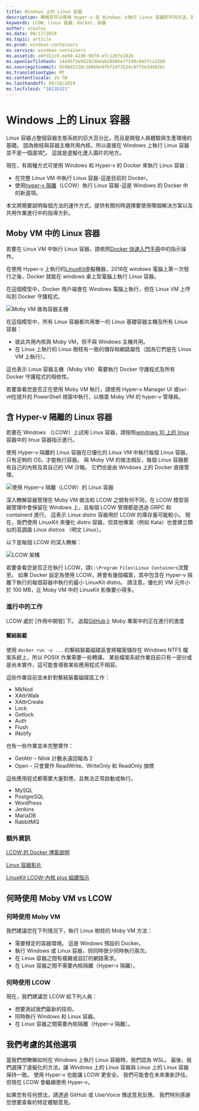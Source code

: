 ```yaml
---
title: Windows 上的 Linux 容器
description: 瞭解您可以使用 Hyper-v 在 Windows 上執行 Linux 容器的不同方法，就如同它們是本機的一樣。
keywords: LCOW、linux 容器、docker、容器
author: scooley
ms.date: 09/17/2019
ms.topic: article
ms.prod: windows-containers
ms.service: windows-containers
ms.assetid: edfd11c8-ee99-42d8-9878-efc126fe1826
ms.openlocfilehash: 14445f3e9d292dbdab28986e772d0c045fca1586
ms.sourcegitcommit: 9100d2218c160bbe9fbf24f3524c8ff5e3dd826c
ms.translationtype: MT
ms.contentlocale: zh-TW
ms.lasthandoff: 09/18/2019
ms.locfileid: "10135321"
---
```

# <a name="linux-containers-on-windows"></a>Windows 上的 Linux 容器

Linux 容器占整個容器生態系統的巨大百分比，而且是開發人員體驗與生產環境的基礎。  因為樹枝與容器主機共用內核，所以直接在 Windows 上執行 Linux 容器並不是一個選項[*](linux-containers.md#other-options-we-considered)。  這就是虛擬化進入圖片的地方。

現在，有兩種方式可使用 Windows 和 Hyper-v 的 Docker 來執行 Linux 容器：

- 在完整 Linux VM 中執行 Linux 容器-這是目前的 Docker。
- 使用[hyper-v 隔離](../manage-containers/hyperv-container.md)（LCOW）執行 Linux 容器-這是 Windows 的 Docker 中的新選項。

本文將簡要說明每個方法的運作方式，提供有關何時選擇要使用哪個解決方案以及共用作業進行中的指導方針。

## <a name="linux-containers-in-a-moby-vm"></a>Moby VM 中的 Linux 容器

若要在 Linux VM 中執行 Linux 容器，請依照[Docker 快速入門手冊](https://docs.docker.com/docker-for-windows/)中的指示操作。

在使用 Hyper-v 上執行的[LinuxKit](https://github.com/linuxkit/linuxkit)虛擬機器，2016在 windows 電腦上第一次發行之後，Docker 就能在 windows 桌上型電腦上執行 Linux 容器。

在這個模型中，Docker 用戶端會在 Windows 電腦上執行，但在 Linux VM 上呼叫到 Docker 守護程式。

![Moby VM 做為容器主機](media/MobyVM.png)

在這個模型中，所有 Linux 容器都共用單一的 Linux 基礎容器主機及所有 Linux 容器：

* 彼此共用內核與 Moby VM，但不與 Windows 主機共用。
* 在 Linux 上執行的 Linux 樹枝有一致的儲存和網路屬性（因為它們是在 Linux VM 上執行）。

這也表示 Linux 容器主機（Moby VM）需要執行 Docker 守護程式及所有 Docker 守護程式的相依性。

若要查看您是否正在使用 Moby VM 執行，請使用 Hyper-v Manager UI 或`Get-VM`在提升的 PowerShell 視窗中執行，以檢查 Moby VM 的 hyper-v 管理員。

## <a name="linux-containers-with-hyper-v-isolation"></a>含 Hyper-v 隔離的 Linux 容器

若要在 Windows （LCOW）上試用 Linux 容器，請按照[windows 10 上的 linux](../quick-start/quick-start-windows-10-linux.md)容器中的 linux 容器指示進行。

使用 Hyper-v 隔離的 Linux 容器在已優化的 Linux VM 中執行每個 Linux 容器，只有足夠的 OS，才能執行容器。 與 Moby VM 的做法相反，每個 Linux 容器都有自己的內核及其自己的 VM 沙箱。 它們也是由 Windows 上的 Docker 直接管理。

![使用 Hyper-v 隔離（LCOW）的 Linux 容器](media/lcow-approach.png)

深入瞭解容器管理在 Moby VM 做法和 LCOW 之間有何不同，在 LCOW 模型容器管理中會保留在 Windows 上，且每個 LCOW 管理都是透過 GRPC 和 containerd 進行。  這表示 Linux distro 容器用於 LCOW 的庫存量可能較小。  現在，我們使用 LinuxKit 來優化 distro 容器，但其他專案（例如 Kata）也會建立類似的高調諧 Linux distros （明文 Linux）。

以下是每個 LCOW 的深入瞭解：

![LCOW 架構](media/lcow.png)

若要查看您是否正在執行 LCOW，請`C:\Program Files\Linux Containers`流覽至。 如果 Docker 設定為使用 LCOW，將會有幾個檔案，其中包含在 Hyper-v 隔離下執行的每個容器中執行的最小 LinuxKit distro。  請注意，優化的 VM 元件小於 100 MB，比 Moby VM 中的 LinuxKit 影像要小得多。

### <a name="work-in-progress"></a>進行中的工作

LCOW 處於 [作用中開發] 下。 追蹤[GitHub](https://github.com/moby/moby/issues/33850)上 Moby 專案中的正在進行的進度

#### <a name="bind-mounts"></a>繫結裝載

使用 `docker run -v ...` 的繫結裝載磁碟區會將檔案儲存在 Windows NTFS 檔案系統上，所以 POSIX 作業需要一些轉譯。 某些檔案系統作業目前只有一部分或是尚未實作，這可能會導致某些應用程式不相容。

這些作業目前並未針對繫結裝載磁碟區工作：

* MkNod
* XAttrWalk
* XAttrCreate
* Lock
* Getlock
* Auth
* Flush
* INotify

也有一些作業並未完整實作：

* GetAttr – Nlink 計數永遠回報為 2
* Open – 只會實作 ReadWrite、WriteOnly 和 ReadOnly 旗標

這些應用程式都需要大量對應，且無法正常啟動或執行。

* MySQL
* PostgreSQL
* WordPress
* Jenkins
* MariaDB
* RabbitMQ

### <a name="extra-information"></a>額外資訊

[LCOW 的 Docker 博客說明](https://blog.docker.com/2017/11/docker-for-windows-17-11/)

[Linux 容器影片](https://sec.ch9.ms/ch9/1e5a/08ff93f2-987e-4f8d-8036-2570dcac1e5a/LinuxContainer.mp4)

[LinuxKit LCOW-內核 plus 組建指示](https://github.com/linuxkit/lcow)

## <a name="when-to-use-moby-vm-vs-lcow"></a>何時使用 Moby VM vs LCOW

### <a name="when-to-use-moby-vm"></a>何時使用 Moby VM

我們建議您在下列情況下，執行 Linux 樹枝的 Moby VM 方法：

- 需要穩定的容器環境。  這是 Windows 預設的 Docker。
- 執行 Windows 或 Linux 容器，但同時很少同時執行兩次。
- 在 Linux 容器之間有複雜或自訂的網路需求。
- 在 Linux 容器之間不需要內核隔離（Hyper-v 隔離）。

### <a name="when-to-use-lcow"></a>何時使用 LCOW

現在，我們建議您 LCOW 給下列人員：

- 想要測試我們最新的技術。
- 同時執行 Windows 和 Linux 容器。
- 在 Linux 容器之間需要內核隔離（Hyper-v 隔離）。

## <a name="other-options-we-considered"></a>我們考慮的其他選項

當我們想瞭解如何在 Windows 上執行 Linux 容器時，我們認為 WSL。 最後，我們選擇了虛擬化的方法，讓 Windows 上的 Linux 容器與 Linux 上的 Linux 容器保持一致。 使用 Hyper-v 也能讓 LCOW 更安全。 我們可能會在未來重新評估，但現在 LCOW 會繼續使用 Hyper-v。

如果您有任何想法，請透過 GitHub 或 UserVoice 傳送意見反應。  我們特別感謝您想要查看的特定體驗意見。
